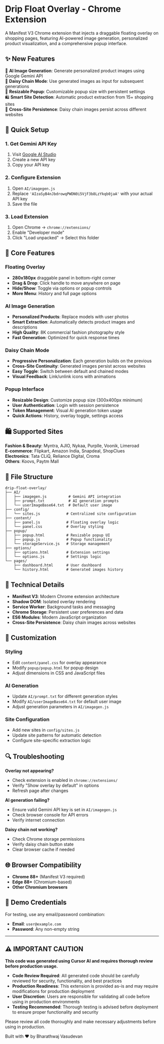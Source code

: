 # Drip Float Overlay - Chrome Extension

A Manifest V3 Chrome extension that injects a draggable floating overlay on shopping pages, featuring AI-powered image generation, personalized product visualization, and a comprehensive popup interface.

## ✨ New Features

🤖 **AI Image Generation**: Generate personalized product images using Google Gemini API  
🔄 **Daisy Chain Mode**: Use generated images as input for subsequent generations  
📐 **Resizable Popup**: Customizable popup size with persistent settings  
🛍️ **Smart Site Detection**: Automatic product extraction from 15+ shopping sites  
📱 **Cross-Site Persistence**: Daisy chain images persist across different websites  

## 🚀 Quick Setup

### 1. Get Gemini API Key
1. Visit [Google AI Studio](https://aistudio.google.com/app/apikey)
2. Create a new API key
3. Copy your API key

### 2. Configure Extension
1. Open `AI/imagegen.js`
2. Replace `'AIzaSyB4nJbdrowqPWDN0i5VjF3b8LzYkqb0jaA'` with your actual API key
3. Save the file

### 3. Load Extension
1. Open Chrome → `chrome://extensions/`
2. Enable "Developer mode"
3. Click "Load unpacked" → Select this folder

## 🎯 Core Features

### Floating Overlay
- **280x180px** draggable panel in bottom-right corner
- **Drag & Drop**: Click handle to move anywhere on page
- **Hide/Show**: Toggle via options or popup controls
- **More Menu**: History and full page options

### AI Image Generation
- **Personalized Products**: Replace models with user photos
- **Smart Extraction**: Automatically detects product images and descriptions
- **High Quality**: 8K commercial fashion photography style
- **Fast Generation**: Optimized for quick response times

### Daisy Chain Mode
- **Progressive Personalization**: Each generation builds on the previous
- **Cross-Site Continuity**: Generated images persist across websites
- **Easy Toggle**: Switch between default and chained modes
- **Visual Feedback**: Link/unlink icons with animations

### Popup Interface
- **Resizable Design**: Customize popup size (300x400px minimum)
- **User Authentication**: Login with session persistence
- **Token Management**: Visual AI generation token usage
- **Quick Actions**: History, overlay toggle, settings access

## 🛍️ Supported Sites

**Fashion & Beauty**: Myntra, AJIO, Nykaa, Purplle, Voonik, Limeroad  
**E-commerce**: Flipkart, Amazon India, Snapdeal, ShopClues  
**Electronics**: Tata CLiQ, Reliance Digital, Croma  
**Others**: Koovs, Paytm Mall  

## 📁 File Structure

```
drip-float-overlay/
├── AI/
│   ├── imagegen.js          # Gemini API integration
│   ├── prompt.txt           # AI generation prompts
│   └── userImageBase64.txt  # Default user image
├── config/
│   └── sites.js            # Centralized site configuration
├── content/
│   ├── panel.js            # Floating overlay logic
│   └── panel.css           # Overlay styling
├── popup/
│   ├── popup.html          # Resizable popup UI
│   ├── popup.js            # Popup functionality
│   └── storageService.js   # Storage management
├── options/
│   ├── options.html        # Extension settings
│   └── options.js          # Settings logic
└── pages/
    ├── dashboard.html      # User dashboard
    └── history.html        # Generated images history
```

## 🔧 Technical Details

- **Manifest V3**: Modern Chrome extension architecture
- **Shadow DOM**: Isolated overlay rendering
- **Service Worker**: Background tasks and messaging
- **Chrome Storage**: Persistent user preferences and data
- **ES6 Modules**: Modern JavaScript organization
- **Cross-Site Persistence**: Daisy chain images across websites

## 🎨 Customization

### Styling
- Edit `content/panel.css` for overlay appearance
- Modify `popup/popup.html` for popup design
- Adjust dimensions in CSS and JavaScript files

### AI Generation
- Update `AI/prompt.txt` for different generation styles
- Modify `AI/userImageBase64.txt` for default user image
- Adjust generation parameters in `AI/imagegen.js`

### Site Configuration
- Add new sites in `config/sites.js`
- Update site patterns for automatic detection
- Configure site-specific extraction logic

## 🔍 Troubleshooting

**Overlay not appearing?**
- Check extension is enabled in `chrome://extensions/`
- Verify "Show overlay by default" in options
- Refresh page after changes

**AI generation failing?**
- Ensure valid Gemini API key is set in `AI/imagegen.js`
- Check browser console for API errors
- Verify internet connection

**Daisy chain not working?**
- Check Chrome storage permissions
- Verify daisy chain button state
- Clear browser cache if needed

## 🌐 Browser Compatibility

- **Chrome 88+** (Manifest V3 required)
- **Edge 88+** (Chromium-based)
- **Other Chromium browsers**

## 📝 Demo Credentials

For testing, use any email/password combination:
- **Email**: `user@example.com`
- **Password**: Any non-empty string

---

## ⚠️ IMPORTANT CAUTION

**This code was generated using Cursor AI and requires thorough review before production usage.**

- **Code Review Required**: All generated code should be carefully reviewed for security, functionality, and best practices
- **Production Readiness**: This extension is provided as-is and may require modifications for production deployment
- **User Discretion**: Users are responsible for validating all code before using in production environments
- **Testing Recommended**: Thorough testing is advised before deployment to ensure proper functionality and security

Please review all code thoroughly and make necessary adjustments before using in production.

Built with ❤️ by Bharathwaj Vasudevan